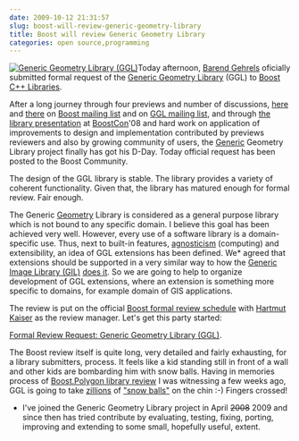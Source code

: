 ```yaml
---
date: 2009-10-12 21:31:57
slug: boost-will-review-generic-geometry-library
title: Boost will review Generic Geometry Library
categories: open source,programming
---
```


[![Generic Geometry Library (GGL)](/images/logos/ggl-logo.png)](http://trac.osgeo.org/ggl/)Today afternoon, [Barend Gehrels](http://geometrylibrary.geodan.nl/) oficially submitted formal request of the [Generic Geometry Library](http://trac.osgeo.org/ggl) (GGL) to [Boost C++ Libraries](http://www.boost.org/).





After a long journey through four previews and number of discussions, [here](http://www.google.com/search?q=ggl+site%3Alists.boost.org) and [there](http://www.google.com/search?hl=en&q=%22generic+geometry+library%22+site%3Alists.boost.org) on [Boost mailing list](http://lists.boost.org/) and on [GGL mailing list](http://lists.osgeo.org/mailman/listinfo/ggl), and through [the library presentation](http://trac.osgeo.org/ggl/wiki/BoostCon) at [BoostCon](http://www.boostcon.com/)'08 and hard work on application of improvements to design and implementation contributed by previews reviewers and also by growing community of users, the [Generic](http://en.wikipedia.org/wiki/Generic_programming) Geometry Library project finally has got his D-Day. Today official request has been posted to the Boost Community.





The design of the GGL library is stable. The library provides a variety of coherent functionality. Given that, the library has matured enough for formal review. Fair enough.





The Generic [Geometry](http://tsusiatsoftware.net/jts/jts-links.html) Library is considered as a general purpose library which is not bound to any specific domain. I believe this goal has been achieved very well. However, every use of a software library is a domain-specific use. Thus, next to built-in features, [agnosticism](http://en.wiktionary.org/wiki/agnostic) (computing) and extensibility, an idea of GGL extensions has been defined. We* agreed that extensions should be supported in a very similar way to how the [Generic Image Library (GIL)](http://opensource.adobe.com/wiki/display/gil/Generic+Image+Library) [does it](http://gil-contributions.googlecode.com/). So we are going to help to organize development of GGL extensions, where an extension is something more specific to domains, for example domain of GIS applications.





The review is put on the official [Boost formal review schedule](http://www.boost.org/community/review_schedule.html) with [Hartmut Kaiser](http://beta.boost.org/users/people/hartmut_kaiser.html) as the review manager. Let's get this party started:





[Formal Review Request: Generic Geometry Library (GGL)](http://thread.gmane.org/gmane.comp.lib.boost.devel/194678).





The Boost review itself is quite long, very detailed and fairly exhausting, for a library submitters, process. It feels like a kid standing still in front of a wall and other kids are bombarding him with snow balls. Having in memories process of [Boost.Polygon library review](http://lists.boost.org/boost-announce/2009/08/0234.php) I was witnessing a few weeks ago, GGL is going to take [zillions](http://lists.boost.org/Archives/boost/2009/08/index.php) of ["snow balls"](http://lists.boost.org/Archives/boost/2009/09/index.php) on the chin :-) Fingers crossed!





* I've joined the Generic Geometry Library project in April <del>2008</del> 2009 and since then has tried contribute by evaluating, testing, fixing, porting, improving and extending to some small, hopefully useful, extent.
